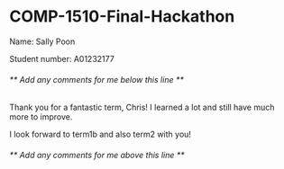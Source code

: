 # COMP-1510-Final-Hackathon

Name: Sally Poon

Student number: A01232177

###### ** Add any comments for me below this line **

Thank you for a fantastic term, Chris! I learned a lot and still have much more to improve.

I look forward to term1b and also term2 with you!

###### ** Add any comments for me above this line **
